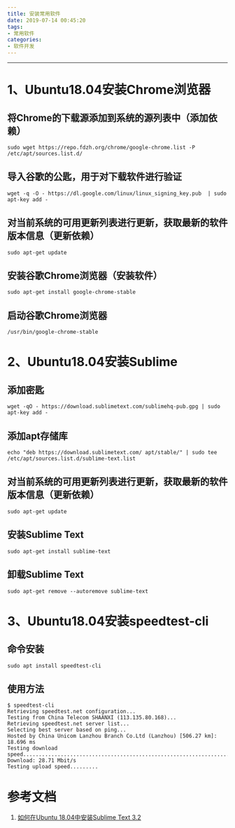 ```yaml
---
title: 安装常用软件
date: 2019-07-14 00:45:20
tags: 
- 常用软件
categories:
- 软件开发
---
```

---

# 1、Ubuntu18.04安装Chrome浏览器

## 将Chrome的下载源添加到系统的源列表中（添加依赖）
```
sudo wget https://repo.fdzh.org/chrome/google-chrome.list -P /etc/apt/sources.list.d/
```

## 导入谷歌的公匙，用于对下载软件进行验证
```
wget -q -O - https://dl.google.com/linux/linux_signing_key.pub  | sudo apt-key add -
```

## 对当前系统的可用更新列表进行更新，获取最新的软件版本信息（更新依赖）
```
sudo apt-get update
```

## 安装谷歌Chrome浏览器（安装软件）
```
sudo apt-get install google-chrome-stable
```

## 启动谷歌Chrome浏览器
```
/usr/bin/google-chrome-stable
```

# 2、Ubuntu18.04安装Sublime

## 添加密匙
```
wget -qO - https://download.sublimetext.com/sublimehq-pub.gpg | sudo apt-key add -
```

## 添加apt存储库
```
echo "deb https://download.sublimetext.com/ apt/stable/" | sudo tee /etc/apt/sources.list.d/sublime-text.list
```

## 对当前系统的可用更新列表进行更新，获取最新的软件版本信息（更新依赖）
```
sudo apt-get update
```

## 安装Sublime Text
```
sudo apt-get install sublime-text
```

## 卸载Sublime Text
```
sudo apt-get remove --autoremove sublime-text
```

# 3、Ubuntu18.04安装speedtest-cli

## 命令安装
```
sudo apt install speedtest-cli
```

## 使用方法
```
$ speedtest-cli
Retrieving speedtest.net configuration...
Testing from China Telecom SHAANXI (113.135.80.168)...
Retrieving speedtest.net server list...
Selecting best server based on ping...
Hosted by China Unicom Lanzhou Branch Co.Ltd (Lanzhou) [506.27 km]: 18.696 ms
Testing download speed................................................................................
Download: 28.71 Mbit/s
Testing upload speed.........
```



# 参考文档

1. [如何在Ubuntu 18.04中安装Sublime Text 3.2](https://www.linuxidc.com/Linux/2019-03/157533.htm)
